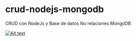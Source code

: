 # crud-nodejs-mongodb
CRUD con NodeJs y Base de datos No relaciones MongoDB

[![Alt text](https://img.youtube.com/vi/configuroweb/0.jpg)](https://www.youtube.com/watch?v=IdDVIYfd3W8)
